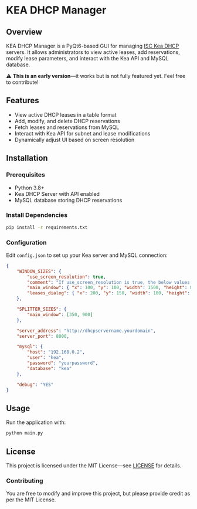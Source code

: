 # KEA DHCP Manager

## Overview

KEA DHCP Manager is a PyQt6-based GUI for managing [ISC Kea DHCP](https://kea.isc.org/) servers. It allows administrators to view active leases, add reservations, modify lease parameters, and interact with the Kea API and MySQL database.

⚠️ **This is an early version**—it works but is not fully featured yet. Feel free to contribute!

## Features

- View active DHCP leases in a table format
- Add, modify, and delete DHCP reservations
- Fetch leases and reservations from MySQL
- Interact with Kea API for subnet and lease modifications
- Dynamically adjust UI based on screen resolution

## Installation

### Prerequisites

- Python 3.8+
- Kea DHCP Server with API enabled
- MySQL database storing DHCP reservations

### Install Dependencies

```bash
pip install -r requirements.txt
```

### Configuration

Edit `config.json` to set up your Kea server and MySQL connection:

```json
{
    "WINDOW_SIZES": {
        "use_screen_resolution": true,
        "comment": "If use_screen_resolution is true, the below values will be ignored.",
        "main_window": { "x": 100, "y": 100, "width": 1500, "height": 800 },
        "leases_dialog": { "x": 200, "y": 150, "width": 100, "height": 800 }
    },

    "SPLITTER_SIZES": {
        "main_window": [350, 900]
    },

    "server_address": "http://dhcpservername.yourdomain",
    "server_port": 8000,

    "mysql": {
        "host": "192.168.0.2",
        "user": "kea",
        "password": "yourpassword",
        "database": "kea"
    },

    "debug": "YES"
}
```

## Usage

Run the application with:

```bash
python main.py
```

## License

This project is licensed under the MIT License—see [LICENSE](LICENSE) for details.

### Contributing

You are free to modify and improve this project, but please provide credit as per the MIT License.

